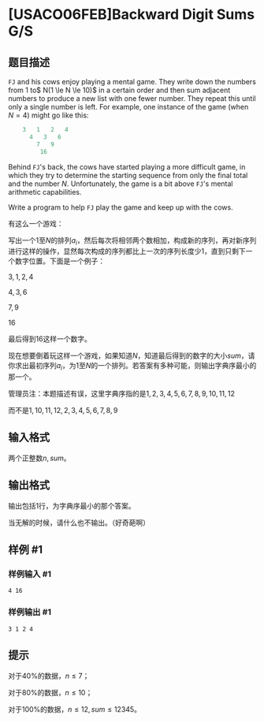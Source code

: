 # [USACO06FEB]Backward Digit Sums G/S

## 题目描述

`FJ` and his cows enjoy playing a mental game. They write down the numbers from $1$ to$ N(1 \le N  \le 10)$ in a certain order and then sum adjacent numbers to produce a new list with one fewer number.  They repeat this until only a single number is left.  For example, one instance of the game (when $N=4$) might go like this:

```cpp
    3   1   2   4
      4   3   6
        7   9
         16
```
Behind `FJ`'s back, the cows have started playing a more difficult game, in which they try to determine the starting sequence from only the final total and the number $N$.  Unfortunately, the game is a bit above `FJ`'s mental arithmetic capabilities.


Write a program to help `FJ` play the game and keep up with the cows.


有这么一个游戏：

写出一个$1$至$N$的排列$a_i$，然后每次将相邻两个数相加，构成新的序列，再对新序列进行这样的操作，显然每次构成的序列都比上一次的序列长度少$1$，直到只剩下一个数字位置。下面是一个例子：

$3,1,2,4$  

$4,3,6$  

$7,9$  

$16$  

最后得到$16$这样一个数字。

现在想要倒着玩这样一个游戏，如果知道$N$，知道最后得到的数字的大小$sum$，请你求出最初序列$a_i$，为$1$至$N$的一个排列。若答案有多种可能，则输出字典序最小的那一个。

管理员注：本题描述有误，这里字典序指的是$1,2,3,4,5,6,7,8,9,10,11,12$

而不是$1,10,11,12,2,3,4,5,6,7,8,9$


## 输入格式

两个正整数$n,sum$。


## 输出格式

输出包括$1$行，为字典序最小的那个答案。

当无解的时候，请什么也不输出。（好奇葩啊）


## 样例 #1

### 样例输入 #1
```
4 16
```

### 样例输出 #1

```
3 1 2 4
```

## 提示

对于$40\%$的数据，$n≤7$；  

对于$80\%$的数据，$n≤10$；

对于$100\%$的数据，$n≤12,sum≤12345$。

